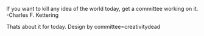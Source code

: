 If you want to kill any idea of the world today, get a committee working on it.
-Charles F. Kettering

Thats about it for today. Design by committee=creativitydead

